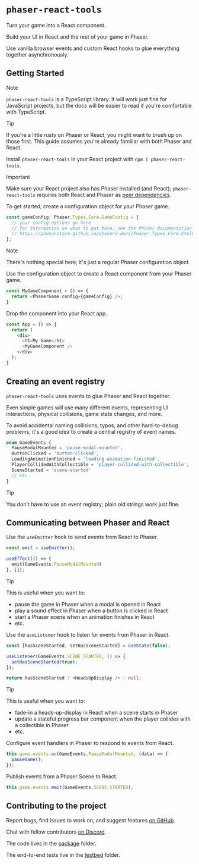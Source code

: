 # `phaser-react-tools`

Turn your game into a React component.

Build your UI in React and the rest of your game in Phaser.

Use vanilla browser events and custom React hooks to glue everything together asynchronously.

## Getting Started

> [!NOTE]
> `phaser-react-tools` is a TypeScript library.
> It will work just fine for JavaScript projects, but the docs will be easier to read if you're comfortable with TypeScript.

> [!TIP]
> If you're a little rusty on Phaser or React, you might want to brush up on those first.
> This guide assumes you're already familiar with both Phaser and React.

Install `phaser-react-tools` in your React project with `npm i phaser-react-tools`.

> [!IMPORTANT]
> Make sure your React project also has Phaser installed (and React);
> `phaser-react-tools` requires both React and Phaser as [peer dependencies](https://nodejs.org/en/blog/npm/peer-dependencies/).

To get started, create a configuration object for your Phaser game.

```typescript jsx
const gameConfig: Phaser.Types.Core.GameConfig = {
  // your config options go here
  // for information on what to put here, see the Phaser documentation:
  // https://photonstorm.github.io/phaser3-docs/Phaser.Types.Core.html#.GameConfig__anchor
};
```

> [!NOTE]
> There's nothing special here; it's just a regular Phaser configuration object.

Use the configuration object to create a React component from your Phaser game.

```typescript jsx
const MyGameComponent = () => {
  return <PhaserGame config={gameConfig} />;
}
```

Drop the component into your React app.

```typescript jsx
const App = () => {
  return (
    <div>
      <h1>My Game</h1>
      <MyGameComponent />
    </div>
  );
}
```

## Creating an event registry

`phaser-react-tools` uses events to glue Phaser and React together.

Even simple games will use many different events, representing UI interactions, physical collisions, game state changes, and more.

To avoid accidental naming collisions, typos, and other hard-to-debug problems, it's a good idea to create a central registry of event names.

```typescript
enum GameEvents {
  PauseModalMounted = 'pause-modal-mounted',
  ButtonClicked = 'button-clicked',
  LoadingAnimationFinished = 'loading-animation-finished',
  PlayerCollidedWithCollectible = 'player-collided-with-collectible',
  SceneStarted = 'scene-started'
  // etc.
}
```

> [!TIP]
> You don't have to use an event registry; plain old strings work just fine.

## Communicating between Phaser and React

Use the `useEmitter` hook to send events from React to Phaser.

```typescript jsx
const emit = useEmitter();

useEffect(() => {
  emit(GameEvents.PauseModalMounted)
}, []);
```

> [!TIP]
> This is useful when you want to:
> - pause the game in Phaser when a modal is opened in React
> - play a sound effect in Phaser when a button is clicked in React
> - start a Phaser scene when an animation finishes in React
> - etc.

Use the `useListener` hook to listen for events from Phaser in React.


```typescript jsx
const [hasSceneStarted, setHasSceneStarted] = useState(false);

useListener(GameEvents.SCENE_STARTED, () => {
  setHasSceneStarted(true);
});

return hasSceneStarted ? <HeadsUpDisplay /> : null;
```

> [!TIP]
> This is useful when you want to:
> - fade-in a heads-up-display in React when a scene starts in Phaser
> - update a stateful progress bar component when the player collides with a collectible in Phaser
> - etc.

Configure event handlers in Phaser to respond to events from React.

```typescript
this.game.events.on(GameEvents.PauseModalMounted, (data) => {
  pauseGame();
});
```

Publish events from a Phaser Scene to React.

```typescript
this.game.events.emit(GameEvents.SCENE_STARTED);
```

## Contributing to the project

Report bugs, find issues to work on, and suggest features [on GitHub](https://github.com/benrosen/phaser-react-tools/issues).

Chat with fellow contributors [on Discord](https://discord.gg/jKzEuh5BzZ).

The code lives in the [package](./package) folder.

The end-to-end tests live in the [testbed](./testbed) folder.
